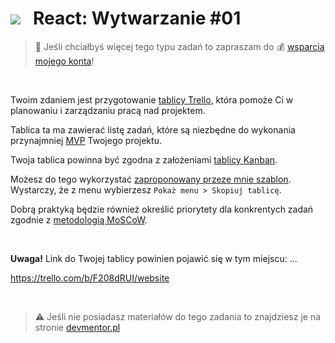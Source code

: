 # [![](../assets/img/logo-readme2.jpg)](https://devmentor.pl) &nbsp; React: Wytwarzanie #01

> :loudspeaker: Jeśli chciałbyś więcej tego typu zadań to zapraszam do :moneybag: [wsparcia mojego konta](https://github.com/sponsors/devmentor-pl)!

&nbsp;

Twoim zdaniem jest przygotowanie [tablicy Trello](https://trello.com/), która pomoże Ci w planowaniu i zarządzaniu pracą nad projektem.

Tablica ta ma zawierać listę zadań, które są niezbędne do wykonania przynajmniej [MVP](https://en.wikipedia.org/wiki/Minimum_viable_product) Twojego projektu.

Twoja tablica powinna być zgodna z założeniami [tablicy Kanban](https://zerobs.pl/zarzadzanie-projektami/kanban-w-zarzadzaniu-projektami/).

Możesz do tego wykorzystać [zaproponowany przeze mnie szablon](https://trello.com/b/hx9WCXY8). Wystarczy, że z menu wybierzesz `Pokaż menu > Skopiuj tablicę`.

Dobrą praktyką będzie również określić priorytety dla konkrentych zadań zgodnie z [metodologią MoSCoW](https://pl.wikipedia.org/wiki/Metoda_MoSCoW).

&nbsp;

**Uwaga!** Link do Twojej tablicy powinien pojawić się w tym miejscu: ...


https://trello.com/b/F208dRUI/website

&nbsp;

> :warning: Jeśli nie posiadasz materiałów do tego zadania to znajdziesz je na stronie [devmentor.pl](https://devmentor.pl)
